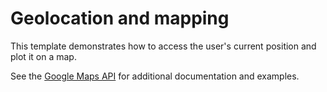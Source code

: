 # Geolocation and mapping

This template demonstrates how to access the user's current position and plot
it on a map.

See the [Google Maps API](https://developers.google.com/maps/) for additional
documentation and examples.
